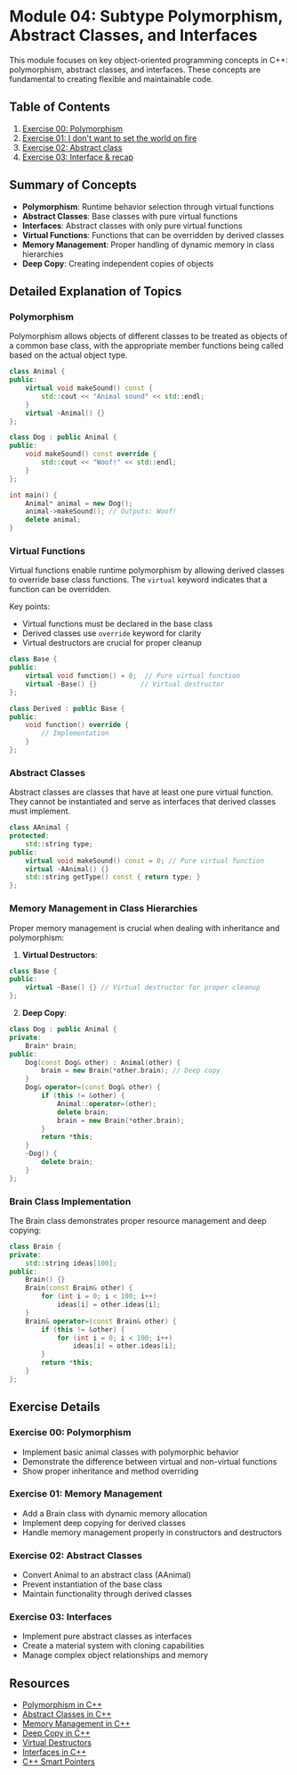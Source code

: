 
# Module 04: Subtype Polymorphism, Abstract Classes, and Interfaces

This module focuses on key object-oriented programming concepts in C++: polymorphism, abstract classes, and interfaces. These concepts are fundamental to creating flexible and maintainable code.

## Table of Contents

1. [Exercise 00: Polymorphism](#exercise-00-polymorphism)
2. [Exercise 01: I don't want to set the world on fire](#exercise-01-i-dont-want-to-set-the-world-on-fire)
3. [Exercise 02: Abstract class](#exercise-02-abstract-class)
4. [Exercise 03: Interface & recap](#exercise-03-interface--recap)

## Summary of Concepts

- **Polymorphism**: Runtime behavior selection through virtual functions
- **Abstract Classes**: Base classes with pure virtual functions
- **Interfaces**: Abstract classes with only pure virtual functions
- **Virtual Functions**: Functions that can be overridden by derived classes
- **Memory Management**: Proper handling of dynamic memory in class hierarchies
- **Deep Copy**: Creating independent copies of objects

## Detailed Explanation of Topics

### Polymorphism

Polymorphism allows objects of different classes to be treated as objects of a common base class, with the appropriate member functions being called based on the actual object type.

```cpp
class Animal {
public:
    virtual void makeSound() const {
        std::cout << "Animal sound" << std::endl;
    }
    virtual ~Animal() {}
};

class Dog : public Animal {
public:
    void makeSound() const override {
        std::cout << "Woof!" << std::endl;
    }
};

int main() {
    Animal* animal = new Dog();
    animal->makeSound(); // Outputs: Woof!
    delete animal;
}
```

### Virtual Functions

Virtual functions enable runtime polymorphism by allowing derived classes to override base class functions. The `virtual` keyword indicates that a function can be overridden.

Key points:
- Virtual functions must be declared in the base class
- Derived classes use `override` keyword for clarity
- Virtual destructors are crucial for proper cleanup

```cpp
class Base {
public:
    virtual void function() = 0;  // Pure virtual function
    virtual ~Base() {}           // Virtual destructor
};

class Derived : public Base {
public:
    void function() override {
        // Implementation
    }
};
```

### Abstract Classes

Abstract classes are classes that have at least one pure virtual function. They cannot be instantiated and serve as interfaces that derived classes must implement.

```cpp
class AAnimal {
protected:
    std::string type;
public:
    virtual void makeSound() const = 0; // Pure virtual function
    virtual ~AAnimal() {}
    std::string getType() const { return type; }
};
```

### Memory Management in Class Hierarchies

Proper memory management is crucial when dealing with inheritance and polymorphism:

1. **Virtual Destructors**:
```cpp
class Base {
public:
    virtual ~Base() {} // Virtual destructor for proper cleanup
};
```

2. **Deep Copy**:
```cpp
class Dog : public Animal {
private:
    Brain* brain;
public:
    Dog(const Dog& other) : Animal(other) {
        brain = new Brain(*other.brain); // Deep copy
    }
    Dog& operator=(const Dog& other) {
        if (this != &other) {
            Animal::operator=(other);
            delete brain;
            brain = new Brain(*other.brain);
        }
        return *this;
    }
    ~Dog() {
        delete brain;
    }
};
```

### Brain Class Implementation

The Brain class demonstrates proper resource management and deep copying:

```cpp
class Brain {
private:
    std::string ideas[100];
public:
    Brain() {}
    Brain(const Brain& other) {
        for (int i = 0; i < 100; i++)
            ideas[i] = other.ideas[i];
    }
    Brain& operator=(const Brain& other) {
        if (this != &other) {
            for (int i = 0; i < 100; i++)
                ideas[i] = other.ideas[i];
        }
        return *this;
    }
};
```

## Exercise Details

### Exercise 00: Polymorphism
- Implement basic animal classes with polymorphic behavior
- Demonstrate the difference between virtual and non-virtual functions
- Show proper inheritance and method overriding

### Exercise 01: Memory Management
- Add a Brain class with dynamic memory allocation
- Implement deep copying for derived classes
- Handle memory management properly in constructors and destructors

### Exercise 02: Abstract Classes
- Convert Animal to an abstract class (AAnimal)
- Prevent instantiation of the base class
- Maintain functionality through derived classes

### Exercise 03: Interfaces
- Implement pure abstract classes as interfaces
- Create a material system with cloning capabilities
- Manage complex object relationships and memory

## Resources

- [Polymorphism in C++](https://www.cplusplus.com/doc/tutorial/polymorphism/)
- [Abstract Classes in C++](https://www.geeksforgeeks.org/pure-virtual-functions-and-abstract-classes/)
- [Memory Management in C++](https://www.learncpp.com/cpp-tutorial/15-1-intro-to-smart-pointers-move-semantics/)
- [Deep Copy in C++](https://www.cplusplus.com/articles/y8hv0pDG/)
- [Virtual Destructors](https://www.geeksforgeeks.org/virtual-destructor/)
- [Interfaces in C++](https://www.tutorialspoint.com/cplusplus/cpp_interfaces.htm)
- [C++ Smart Pointers](https://www.learncpp.com/cpp-tutorial/15-1-intro-to-smart-pointers-move-semantics/)
